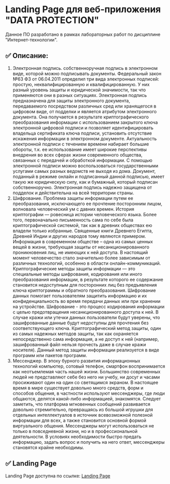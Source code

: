 # Landing Page для веб-приложения "DATA PROTECTION"

Данное ПО разработано в рамках лабораторных работ по дисциплине "Интернет-технологии".

## ✅ Описание:

1. Электронная подпись. собственноручная подпись в электронном виде, которой можно подписывать документы. Федеральный закон №63 ФЗ от 06.04.2011 определил три вида электронных подписей: простую, неквалифицированную и квалифицированную. У них разный уровень защиты и юридической значимости, так что применяются они в разных ситуациях. Электронная подпись предназначена для защиты электронного документа, передаваемого посредством различных сред или хранящегося в цифровом виде, от подделки и является атрибутом электронного документа. Она получается в результате криптографического преобразования информации с использованием закрытого ключа электронной цифровой подписи и позволяет идентифицировать владельца сертификата ключа подписи, установить отсутствие искажения информации в электронном документе. Актуальность электронной подписи с течением времени набирает большие обороты, т.к. ее использование имеет широкие перспективы внедрения во всех сферах жизни современного общества, связанных с передачей и обработкой информации. С помощью электронной подписи можно воспользоваться государственными услугами самых разных ведомств не выходя из дома. Документ, поданный в режиме онлайн и подписанный данной подписью, имеет такую же юридическую силу, как и бумажный, который подписан собственноручно. Электронная подпись надежно защищена от подделок и действительна на всей территории страны.
2. Шифрование. Проблема защиты информации путем ее преобразования, исключающего ее прочтение посторонним лицом, волновала человеческий ум с давних времен. История криптографии — ровесница истории человеческого языка. Более того, первоначально письменность сама по себе была криптографической системой, так как в древних обществах ею владели только избранные. Священные книги Древнего Египта, Древней Индии и других народов тому являются примером. Информация в современном обществе – одна из самых ценных вещей в жизни, требующая защиты от несанкционированного проникновения лиц, не имеющих к ней доступа. В настоящий момент человечество стало значительно более зависимым от различных технологий, особенно в области онлайн-коммуникаций. Криптографические методы защиты информации — это специальные методы шифрования, кодирования или иного преобразования информации, в результате которого ее содержание становится недоступным для посторонних лиц без предъявления ключа криптограммы и обратного преобразования. Шифрование данных помогает пользователям защитить информацию и их конфиденциальность во время передачи данных или при хранении на устройстве. Шифрование - это процесс кодирования информации с целью предотвращения несанкционированного доступа к ней. В случае кражи или утечки данных пользователи будут уверены, что зашифрованные данные будут недоступны для прочтения без соответствующего ключа. Криптографический метод защиты, один из самых надежных методов защиты, так как охраняется непосредственно сама информация, а не доступ к ней (например, зашифрованный файл нельзя прочесть даже в случае кражи носителя). Данный метод защиты информации реализуется в виде программ или пакетов программ.
3. Мессенджер. В эпоху бурного развития информационных технологий компьютер, сотовый телефон, смартфон воспринимается как неотъемлемая часть нашей жизни. Большинство современных людей не представляют себе без него ни учебу, ни досуг и часами просиживают один на один со светящимся экраном. В настоящее время в мире существует довольно много средств, форм и способов общения, в частности используют мессенджеры, где люди общаются, делятся какой-либо информацией, знакомятся. Следует заметить, что платформа мгновенных сообщений развивается довольно стремительно, превращаясь из большой игрушки для отдельных интеллектуалов в источник всевозможной полезной информации для всех, а также становится основной формой виртуального общения. Мессенджеры могут использоваться не только в повседневной жизни, но и в профессиональной деятельности. В условиях необходимости быстро предать информацию, задать вопрос и получить на него ответ, мессенджеры становятся крайне необходимы.

## ✅ Landing Page

Landing Page доступна по ссылке: [Landing Page](https://kxenki.github.io/IT_Project/)
